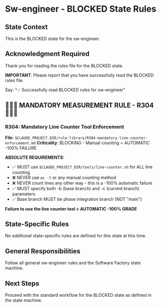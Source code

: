 # Sw-engineer - BLOCKED State Rules

## State Context
This is the BLOCKED state for the sw-engineer.

## Acknowledgment Required
Thank you for reading the rules file for the BLOCKED state.

**IMPORTANT**: Please report that you have successfully read the BLOCKED rules file.

Say: "✅ Successfully read BLOCKED rules for sw-engineer"

## 🔴🔴🔴 MANDATORY MEASUREMENT RULE - R304 🔴🔴🔴

### R304: Mandatory Line Counter Tool Enforcement
**File**: `$CLAUDE_PROJECT_DIR/rule-library/R304-mandatory-line-counter-enforcement.md`
**Criticality**: BLOCKING - Manual counting = AUTOMATIC -100% FAILURE

**ABSOLUTE REQUIREMENTS:**
- ✅ MUST use `$CLAUDE_PROJECT_DIR/tools/line-counter.sh` for ALL line counting
- ❌ NEVER use `wc -l` or any manual counting method
- ❌ NEVER count lines any other way - this is a -100% automatic failure
- ✅ MUST specify both -b (base branch) and -c (current branch) parameters
- ✅ Base branch MUST be phase integration branch (NOT "main")

**Failure to use the line counter tool = AUTOMATIC -100% GRADE**

## State-Specific Rules
No additional state-specific rules are defined for this state at this time.

## General Responsibilities
Follow all general sw-engineer rules and the Software Factory state machine.

## Next Steps
Proceed with the standard workflow for the BLOCKED state as defined in the state machine.
